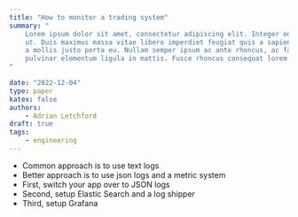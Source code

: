 ```yaml
---
title: "How to monitor a trading system"
summary: "
    Lorem ipsum dolor sit amet, consectetur adipiscing elit. Integer odio neque, volutpat vel nunc
    ut. Duis maximus massa vitae libero imperdiet feugiat quis a sapien. Quisque sodales neque dui,
    a mollis justo porta eu. Nullam semper ipsum ac ante rhoncus, ac facilisis lacus posuere. Mauris
    pulvinar elementum ligula in mattis. Fusce rhoncus consequat lorem accumsan rhoncus.
"

date: "2022-12-04"
type: paper
katex: false
authors:
    - Adrian Letchford
draft: true
tags:
    - engineering
---
```


* Common approach is to use text logs
* Better approach is to use json logs and a metric system
* First, switch your app over to JSON logs
* Second, setup Elastic Search and a log shipper
* Third, setup Grafana